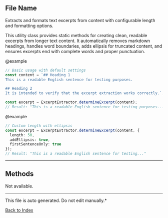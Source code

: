 ## File Name


 Extracts and formats text excerpts from content with configurable length and formatting options.

 This utility class provides static methods for creating clean, readable excerpts from longer text content.
 It automatically removes markdown headings, handles word boundaries, adds ellipsis for truncated content,
 and ensures excerpts end with complete words and proper punctuation.

 @example
 ```typescript
 // Basic usage with default settings
 const content = `## Heading 1
 This is a readable English sentence for testing purposes.

 ## Heading 2
 It is intended to verify that the excerpt extraction works correctly.`;

 const excerpt = ExcerptExtractor.determineExcerpt(content);
 // Result: "This is a readable English sentence for testing purposes..."
 ```

 @example
 ```typescript
 // Custom length with ellipsis
 const excerpt = ExcerptExtractor.determineExcerpt(content, {
   length: 50,
   addEllipsis: true,
   firstSentenceOnly: true
 });
 // Result: "This is a readable English sentence for testing..."
 ```
 

---

## Methods

Not available.

---

This file is auto generated. Do not edit manually.*

[Back to Index](./index.md)